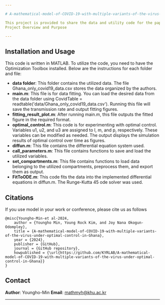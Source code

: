 ```yaml
---

# A-mathematical-model-of-COVID-19-with-multiple-variants-of-the-virus-under-optimal-control-in-Ghana

This project is provided to share the data and utility code for the paper "A mathematical model of COVID-19 with multiple variants of the virus under optimal control in Ghana," published in PLOS ONE.
Project Overview and Purpose

---
```


## Installation and Usage
This code is written in MATLAB. To utilize the code, you need to have the Optimization Toolbox installed. Below are the instructions for each folder and file:

- **data folder**: This folder contains the utilized data. The file Ghana_only_covid19_data.csv stores the data organized by the authors.
- **main.m**: This file is for data fitting. You can load the desired data from the data folder using CovidTable = readtable('data/Ghana_only_covid19_data.csv'). Running this file will save the transmission rate and output fitting figures.
- **fitting_result_plot.m**: After running main.m, this file outputs the fitted figure in the required format.
- **optimal_control.m**: This code is for experimenting with optimal control. Variables u1, u2, and u3 are assigned to l, m, and p, respectively. These variables can be modified as needed. The output displays the simulation results of optimal control over time as figures.
- **diffun.m**: This file contains the differential equation system used.
- **call_parameters.m**: This file contains functions to save and load the utilized variables.
- **set_compartments.m**: This file contains functions to load data belonging to the utilized compartments, preprocess them, and export them as output.
- **FitToODE.m**: This code fits the data into the implemented differential equations in diffun.m. The Runge-Kutta 45 ode solver was used.

## Citations
If you use model in your work or conference, please cite us as follows

```
@misc{Youngho-Min-et al-2024,
    author = {Youngho Min, Young Rock Kim, and Joy Nana Okogun-Odompley},
    title = {A-mathematical-model-of-COVID-19-with-multiple-variants-of-the-virus-under-optimal-control-in-Ghana},
    year = {2024},
    publisher = {GitHub},
    journal = {GitHub repository},
    howpublished = {\url{https://github.com/KYRLAB/A-mathematical-model-of-COVID-19-with-multiple-variants-of-the-virus-under-optimal-control-in-Ghana}}
}
```

## Contact
**Author**: Youngho-Min
**Email**: mathmyh@khu.ac.kr

---
